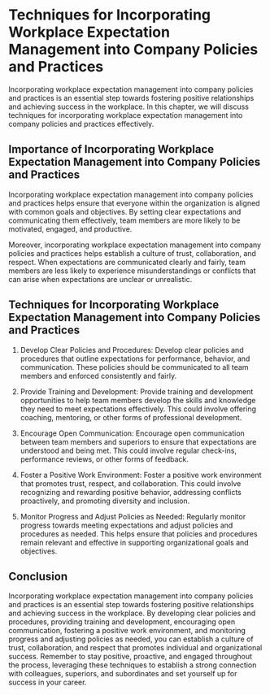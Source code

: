 Techniques for Incorporating Workplace Expectation Management into Company Policies and Practices
================================================================================================================================================================================================

Incorporating workplace expectation management into company policies and practices is an essential step towards fostering positive relationships and achieving success in the workplace. In this chapter, we will discuss techniques for incorporating workplace expectation management into company policies and practices effectively.

Importance of Incorporating Workplace Expectation Management into Company Policies and Practices
------------------------------------------------------------------------------------------------

Incorporating workplace expectation management into company policies and practices helps ensure that everyone within the organization is aligned with common goals and objectives. By setting clear expectations and communicating them effectively, team members are more likely to be motivated, engaged, and productive.

Moreover, incorporating workplace expectation management into company policies and practices helps establish a culture of trust, collaboration, and respect. When expectations are communicated clearly and fairly, team members are less likely to experience misunderstandings or conflicts that can arise when expectations are unclear or unrealistic.

Techniques for Incorporating Workplace Expectation Management into Company Policies and Practices
-------------------------------------------------------------------------------------------------

1. Develop Clear Policies and Procedures: Develop clear policies and procedures that outline expectations for performance, behavior, and communication. These policies should be communicated to all team members and enforced consistently and fairly.

2. Provide Training and Development: Provide training and development opportunities to help team members develop the skills and knowledge they need to meet expectations effectively. This could involve offering coaching, mentoring, or other forms of professional development.

3. Encourage Open Communication: Encourage open communication between team members and superiors to ensure that expectations are understood and being met. This could involve regular check-ins, performance reviews, or other forms of feedback.

4. Foster a Positive Work Environment: Foster a positive work environment that promotes trust, respect, and collaboration. This could involve recognizing and rewarding positive behavior, addressing conflicts proactively, and promoting diversity and inclusion.

5. Monitor Progress and Adjust Policies as Needed: Regularly monitor progress towards meeting expectations and adjust policies and procedures as needed. This helps ensure that policies and procedures remain relevant and effective in supporting organizational goals and objectives.

Conclusion
----------

Incorporating workplace expectation management into company policies and practices is an essential step towards fostering positive relationships and achieving success in the workplace. By developing clear policies and procedures, providing training and development, encouraging open communication, fostering a positive work environment, and monitoring progress and adjusting policies as needed, you can establish a culture of trust, collaboration, and respect that promotes individual and organizational success. Remember to stay positive, proactive, and engaged throughout the process, leveraging these techniques to establish a strong connection with colleagues, superiors, and subordinates and set yourself up for success in your career.
